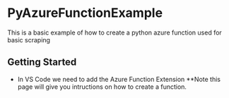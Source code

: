# PyAzureFunctionExample

This is a basic example of how to create a python azure function used for basic scraping


## Getting Started

- In VS Code we need to add the Azure Function Extension **Note this page will give you intructions on how to create a function.

